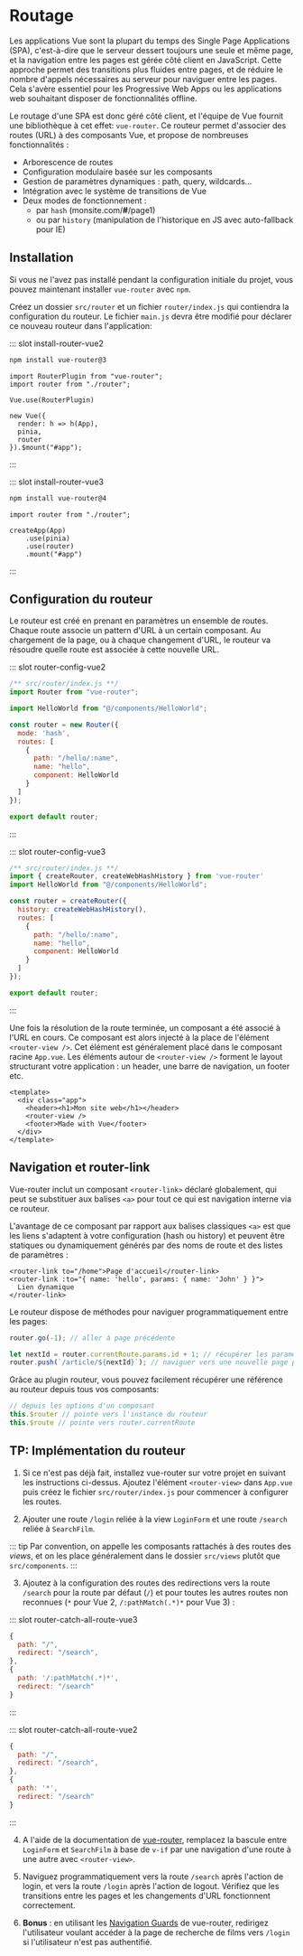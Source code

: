 # Routage

Les applications Vue sont la plupart du temps des Single Page Applications (SPA), c'est-à-dire que le serveur dessert toujours une seule et même page, et la navigation entre les pages est gérée côté client en JavaScript. Cette approche permet des transitions plus fluides entre pages, et de réduire le nombre d'appels nécessaires au serveur pour naviguer entre les pages. Cela s'avère essentiel pour les Progressive Web Apps ou les applications web souhaitant disposer de fonctionnalités offline.

Le routage d'une SPA est donc géré côté client, et l'équipe de Vue fournit une bibliothèque à cet effet: `vue-router`. Ce routeur permet d'associer des routes (URL) à des composants Vue, et propose de nombreuses fonctionnalités :

- Arborescence de routes
- Configuration modulaire basée sur les composants
- Gestion de paramètres dynamiques : path, query, wildcards...
- Intégration avec le système de transitions de Vue
- Deux modes de fonctionnement :
  - par `hash` (monsite.com/**#**/page1)
  - ou par `history` (manipulation de l'historique en JS avec auto-fallback pour IE)

## Installation

Si vous ne l'avez pas installé pendant la configuration initiale du projet, vous pouvez maintenant installer `vue-router` avec `npm`.

Créez un dossier `src/router` et un fichier `router/index.js` qui contiendra la configuration du routeur. Le fichier `main.js` devra être modifié pour déclarer ce nouveau routeur dans l'application:

<VueVersionSwitch slotKey="install-router" />

::: slot install-router-vue2
```bash
npm install vue-router@3
```

```js{4,9}
import RouterPlugin from "vue-router";
import router from "./router";

Vue.use(RouterPlugin)

new Vue({
  render: h => h(App),
  pinia,
  router
}).$mount("#app");
```
:::

::: slot install-router-vue3
```bash
npm install vue-router@4
```

```js{5}
import router from "./router";

createApp(App)
    .use(pinia)
	.use(router)
	.mount("#app")
```
:::

## Configuration du routeur

Le routeur est créé en prenant en paramètres un ensemble de routes. Chaque route associe un pattern d'URL à un certain composant. Au chargement de la page, ou à chaque changement d'URL, le routeur va résoudre quelle route est associée à cette nouvelle URL.

<VueVersionSwitch slotKey="router-config" />

::: slot router-config-vue2
```js
/** src/router/index.js **/
import Router from "vue-router";

import HelloWorld from "@/components/HelloWorld";

const router = new Router({
  mode: 'hash',
  routes: [
    {
      path: "/hello/:name",
      name: "hello",
      component: HelloWorld
    }
  ]
});

export default router;
```
:::

::: slot router-config-vue3
```js
/** src/router/index.js **/
import { createRouter, createWebHashHistory } from 'vue-router'
import HelloWorld from "@/components/HelloWorld";

const router = createRouter({
  history: createWebHashHistory(),
  routes: [
    {
      path: "/hello/:name",
      name: "hello",
      component: HelloWorld
    }
  ]
});

export default router;
```
:::

Une fois la résolution de la route terminée, un composant a été associé à l'URL en cours. Ce composant est alors injecté à la place de l'élément `<router-view />`. Cet élément est généralement placé dans le composant racine `App.vue`. Les éléments autour de `<router-view />` forment le layout structurant votre application : un header, une barre de navigation, un footer etc.

```vue
<template>
  <div class="app">
    <header><h1>Mon site web</h1></header>
    <router-view />
    <footer>Made with Vue</footer>
  </div>
</template>
```

## Navigation et router-link

Vue-router inclut un composant `<router-link>` déclaré globalement, qui peut se substituer aux balises `<a>` pour tout ce qui est navigation interne via ce routeur.

L'avantage de ce composant par rapport aux balises classiques `<a>` est que les liens s'adaptent à votre configuration (hash ou history) et peuvent être statiques ou dynamiquement générés par des noms de route et des listes de paramètres :

```vue
<router-link to="/home">Page d'accueil</router-link>
<router-link :to="{ name: 'hello', params: { name: 'John' } }">
  Lien dynamique
</router-link>
```

Le routeur dispose de méthodes pour naviguer programmatiquement entre les pages:

```js
router.go(-1); // aller à page précédente

let nextId = router.currentRoute.params.id + 1; // récupérer les paramètres d'URL
router.push(`/article/${nextId}`); // naviguer vers une nouvelle page par URL
```

Grâce au plugin routeur, vous pouvez facilement récupérer une référence au routeur depuis tous vos composants:
```js
// depuis les options d'un composant
this.$router // pointe vers l'instance du routeur
this.$route // pointe vers router.currentRoute
```

## TP: Implémentation du routeur

1. Si ce n'est pas déjà fait, installez vue-router sur votre projet en suivant les instructions ci-dessus. Ajoutez l'élément `<router-view>` dans `App.vue` puis créez le fichier `src/router/index.js` pour commencer à configurer les routes.

2. Ajouter une route `/login` reliée à la view `LoginForm` et une route `/search` reliée à `SearchFilm`.

::: tip
Par convention, on appelle les composants rattachés à des routes des _views_, et on les place généralement dans le dossier `src/views` plutôt que `src/components`.
:::

3. Ajoutez à la configuration des routes des redirections vers la route `/search` pour la route par défaut (`/`) et pour toutes les autres routes non reconnues (`*` pour Vue 2, `/:pathMatch(.*)*` pour Vue 3) :

<VueVersionSwitch slotKey="router-catch-all-route" />

::: slot router-catch-all-route-vue3
```js
{
  path: "/",
  redirect: "/search",
},
{ 
  path: '/:pathMatch(.*)*', 
  redirect: "/search"
}
```
:::

::: slot router-catch-all-route-vue2
```js
{
  path: "/",
  redirect: "/search",
},
{ 
  path: '*', 
  redirect: "/search"
}
```
:::

4. A l'aide de la documentation de [vue-router](https://router.vuejs.org/api/), remplacez la bascule entre `LoginForm` et `SearchFilm` à base de `v-if` par une navigation d'une route à une autre avec `<router-view>`.

5. Naviguez programmatiquement vers la route `/search` après l'action de login, et vers la route `/login` après l'action de logout. Vérifiez que les transitions entre les pages et les changements d'URL fonctionnent correctement.

6. **Bonus** : en utilisant les [Navigation Guards](https://router.vuejs.org/guide/advanced/navigation-guards.html) de vue-router, redirigez l'utilisateur voulant accéder à la page de recherche de films vers `/login` si l'utilisateur n'est pas authentifié.

